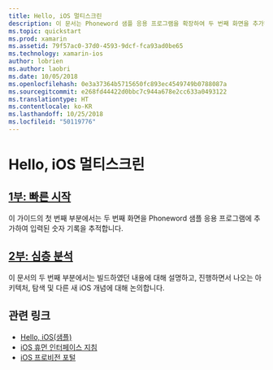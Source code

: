 ```yaml
---
title: Hello, iOS 멀티스크린
description: 이 문서는 Phoneword 샘플 응용 프로그램을 확장하여 두 번째 화면을 추가하는 연습으로 연결합니다. 연습은 모델-뷰-컨트롤러 디자인 패턴, iOS 탐색 및 기타 핵심 iOS 개발 개념을 탐색합니다.
ms.topic: quickstart
ms.prod: xamarin
ms.assetid: 79f57ac0-37d0-4593-9dcf-fca93ad0be65
ms.technology: xamarin-ios
author: lobrien
ms.author: laobri
ms.date: 10/05/2018
ms.openlocfilehash: 0e3a37364b5715650fc893ec4549749b0788087a
ms.sourcegitcommit: e268fd44422d0bbc7c944a678e2cc633a0493122
ms.translationtype: HT
ms.contentlocale: ko-KR
ms.lasthandoff: 10/25/2018
ms.locfileid: "50119776"
---
```

# <a name="hello-ios-multiscreen"></a>Hello, iOS 멀티스크린

## <a name="part-1-quickstartiosget-startedhello-ios-multiscreenhello-ios-multiscreen-quickstartmd"></a>[1부: 빠른 시작](~/ios/get-started/hello-ios-multiscreen/hello-ios-multiscreen-quickstart.md)

이 가이드의 첫 번째 부분에서는 두 번째 화면을 Phoneword 샘플 응용 프로그램에 추가하여 입력된 숫자 기록을 추적합니다.

## <a name="part-2-deep-diveiosget-startedhello-ios-multiscreenhello-ios-multiscreen-deepdivemd"></a>[2부: 심층 분석](~/ios/get-started/hello-ios-multiscreen/hello-ios-multiscreen-deepdive.md)

이 문서의 두 번째 부분에서는 빌드하였던 내용에 대해 설명하고, 진행하면서 나오는 아키텍처, 탐색 및 다른 새 iOS 개념에 대해 논의합니다.

## <a name="related-links"></a>관련 링크

- [Hello, iOS(샘플)](https://developer.xamarin.com/samples/monotouch/Hello_iOS/)
- [iOS 휴먼 인터페이스 지침](http://developer.apple.com/library/ios/#documentation/UserExperience/Conceptual/MobileHIG/Introduction/Introduction.html)
- [iOS 프로비전 포털](https://developer.apple.com/ios/manage/overview/index.action)
